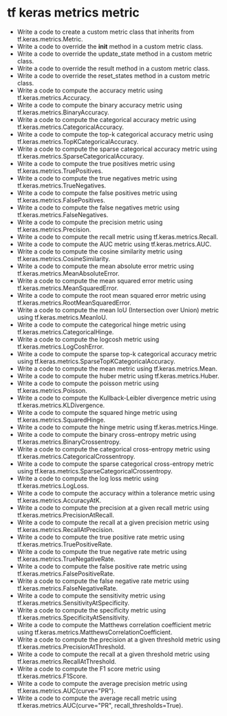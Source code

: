 # tf keras metrics metric

- Write a code to create a custom metric class that inherits from tf.keras.metrics.Metric.
- Write a code to override the __init__ method in a custom metric class.
- Write a code to override the update_state method in a custom metric class.
- Write a code to override the result method in a custom metric class.
- Write a code to override the reset_states method in a custom metric class.
- Write a code to compute the accuracy metric using tf.keras.metrics.Accuracy.
- Write a code to compute the binary accuracy metric using tf.keras.metrics.BinaryAccuracy.
- Write a code to compute the categorical accuracy metric using tf.keras.metrics.CategoricalAccuracy.
- Write a code to compute the top-k categorical accuracy metric using tf.keras.metrics.TopKCategoricalAccuracy.
- Write a code to compute the sparse categorical accuracy metric using tf.keras.metrics.SparseCategoricalAccuracy.
- Write a code to compute the true positives metric using tf.keras.metrics.TruePositives.
- Write a code to compute the true negatives metric using tf.keras.metrics.TrueNegatives.
- Write a code to compute the false positives metric using tf.keras.metrics.FalsePositives.
- Write a code to compute the false negatives metric using tf.keras.metrics.FalseNegatives.
- Write a code to compute the precision metric using tf.keras.metrics.Precision.
- Write a code to compute the recall metric using tf.keras.metrics.Recall.
- Write a code to compute the AUC metric using tf.keras.metrics.AUC.
- Write a code to compute the cosine similarity metric using tf.keras.metrics.CosineSimilarity.
- Write a code to compute the mean absolute error metric using tf.keras.metrics.MeanAbsoluteError.
- Write a code to compute the mean squared error metric using tf.keras.metrics.MeanSquaredError.
- Write a code to compute the root mean squared error metric using tf.keras.metrics.RootMeanSquaredError.
- Write a code to compute the mean IoU (Intersection over Union) metric using tf.keras.metrics.MeanIoU.
- Write a code to compute the categorical hinge metric using tf.keras.metrics.CategoricalHinge.
- Write a code to compute the logcosh metric using tf.keras.metrics.LogCoshError.
- Write a code to compute the sparse top-k categorical accuracy metric using tf.keras.metrics.SparseTopKCategoricalAccuracy.
- Write a code to compute the mean metric using tf.keras.metrics.Mean.
- Write a code to compute the huber metric using tf.keras.metrics.Huber.
- Write a code to compute the poisson metric using tf.keras.metrics.Poisson.
- Write a code to compute the Kullback-Leibler divergence metric using tf.keras.metrics.KLDivergence.
- Write a code to compute the squared hinge metric using tf.keras.metrics.SquaredHinge.
- Write a code to compute the hinge metric using tf.keras.metrics.Hinge.
- Write a code to compute the binary cross-entropy metric using tf.keras.metrics.BinaryCrossentropy.
- Write a code to compute the categorical cross-entropy metric using tf.keras.metrics.CategoricalCrossentropy.
- Write a code to compute the sparse categorical cross-entropy metric using tf.keras.metrics.SparseCategoricalCrossentropy.
- Write a code to compute the log loss metric using tf.keras.metrics.LogLoss.
- Write a code to compute the accuracy within a tolerance metric using tf.keras.metrics.AccuracyAtK.
- Write a code to compute the precision at a given recall metric using tf.keras.metrics.PrecisionAtRecall.
- Write a code to compute the recall at a given precision metric using tf.keras.metrics.RecallAtPrecision.
- Write a code to compute the true positive rate metric using tf.keras.metrics.TruePositiveRate.
- Write a code to compute the true negative rate metric using tf.keras.metrics.TrueNegativeRate.
- Write a code to compute the false positive rate metric using tf.keras.metrics.FalsePositiveRate.
- Write a code to compute the false negative rate metric using tf.keras.metrics.FalseNegativeRate.
- Write a code to compute the sensitivity metric using tf.keras.metrics.SensitivityAtSpecificity.
- Write a code to compute the specificity metric using tf.keras.metrics.SpecificityAtSensitivity.
- Write a code to compute the Matthews correlation coefficient metric using tf.keras.metrics.MatthewsCorrelationCoefficient.
- Write a code to compute the precision at a given threshold metric using tf.keras.metrics.PrecisionAtThreshold.
- Write a code to compute the recall at a given threshold metric using tf.keras.metrics.RecallAtThreshold.
- Write a code to compute the F1 score metric using tf.keras.metrics.F1Score.
- Write a code to compute the average precision metric using tf.keras.metrics.AUC(curve="PR").
- Write a code to compute the average recall metric using tf.keras.metrics.AUC(curve="PR", recall_thresholds=True).